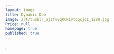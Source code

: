 ```yaml
---
layout: image
title: Dynamic Duo
image: art/tumblr_ojzfvvqKCH1vtqqcjo1_1280.jpg
Price: null
homepage: true
published: true
---
```

.
